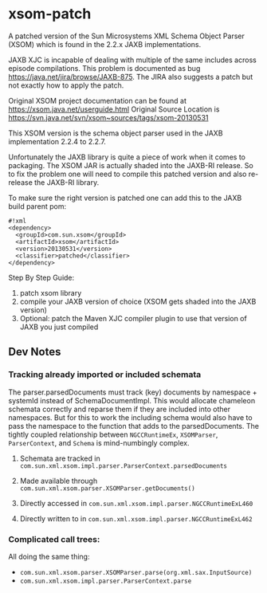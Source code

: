 xsom-patch
==========

A patched version of the Sun Microsystems XML Schema Object Parser (XSOM) which is found in the 2.2.x JAXB implementations.

JAXB XJC is incapable of dealing with multiple of the same includes across episode compilations. This problem is documented as bug https://java.net/jira/browse/JAXB-875. The JIRA also suggests a patch but not exactly how to apply the patch.

Original XSOM project documentation can be found at https://xsom.java.net/userguide.html
Original Source Location is https://svn.java.net/svn/xsom~sources/tags/xsom-20130531

This XSOM version is the schema object parser used in the JAXB implementation 2.2.4 to 2.2.7.

Unfortunately the JAXB library is quite a piece of work when it comes to packaging. The XSOM JAR is actually shaded into the JAXB-RI release. So to fix the problem one will need to compile this patched version and also re-release the JAXB-RI library.

To make sure the right version is patched one can add this to the JAXB build parent pom:
```
#!xml
<dependency>
  <groupId>com.sun.xsom</groupId>
  <artifactId>xsom</artifactId>
  <version>20130531</version>
  <classifier>patched</classifier>
</dependency>
```

Step By Step Guide:

1) patch xsom library
2) compile your JAXB version of choice (XSOM gets shaded into the JAXB version)
3) Optional: patch the Maven XJC compiler plugin to use that version of JAXB you just compiled


## Dev Notes

### Tracking already imported or included schemata
 
The parser.parsedDocuments must track (key) documents by namespace + systemId instead of SchemaDocumentImpl. This would allocate chameleon schemata correctly and reparse them if they are included into other namespaces. But for this to work the including schema would also have to pass the namespace to the function that adds to the parsedDocuments. The tightly coupled relationship between `NGCCRuntimeEx`, `XSOMParser`, `ParserContext`,  and `Schema` is mind-numbingly complex.
 
 
1. Schemata are tracked in `com.sun.xml.xsom.impl.parser.ParserContext.parsedDocuments`

2. Made available through `com.sun.xml.xsom.parser.XSOMParser.getDocuments()`

3. Directly accessed in `com.sun.xml.xsom.impl.parser.NGCCRuntimeExL460` 
 
4. Directly written to in `com.sun.xml.xsom.impl.parser.NGCCRuntimeExL462`


### Complicated call trees:

All doing the same thing:

* `com.sun.xml.xsom.parser.XSOMParser.parse(org.xml.sax.InputSource)`
* `com.sun.xml.xsom.impl.parser.ParserContext.parse`